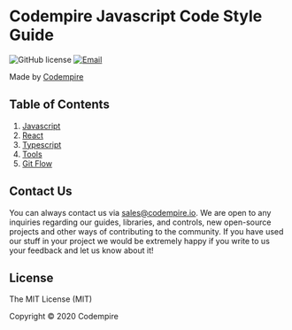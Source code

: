 # Codempire Javascript Code Style Guide

![GitHub license](<https://cocoapod-badges.herokuapp.com/l/VegaScrollFlowLayout/badge.(png|svg)>)
[![Email](https://img.shields.io/badge/contact-CODEMPIRE-blue.svg?style=flat)](mailto:sales@codempire.io)

Made by [Codempire](http://codempire.io/)

## Table of Contents

1. [Javascript](docs/javascript.md)
2. [React](docs/react/README.md)
3. [Typescript](docs/typings.md)
4. [Tools](docs/tools.md)
5. [Git Flow](docs/git.md)

## Contact Us

You can always contact us via sales@codempire.io. We are open to any inquiries regarding our guides, libraries, and controls, new open-source projects and other ways of contributing to the community. If you have used our stuff in your project we would be extremely happy if you write to us your feedback and let us know about it!

## License

The MIT License (MIT)

Copyright © 2020 Codempire
